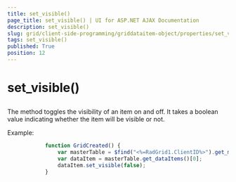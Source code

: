 ```yaml
---
title: set_visible()
page_title: set_visible() | UI for ASP.NET AJAX Documentation
description: set_visible()
slug: grid/client-side-programming/griddataitem-object/properties/set_visible()
tags: set_visible()
published: True
position: 12
---
```


# set_visible()



## 

The method toggles the visibility of an item on and off. It takes a boolean value indicating whether the item will be visible or not.

Example:

````JavaScript
	        function GridCreated() {
	            var masterTable = $find("<%=RadGrid1.ClientID%>").get_masterTableView();
	            var dataItem = masterTable.get_dataItems()[0]; 
	            dataItem.set_visible(false);
	        }
````


